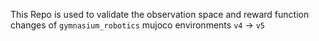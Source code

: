 This Repo is used to validate the observation space and reward function changes of `gymnasium_robotics` mujoco environments `v4` -> `v5`
